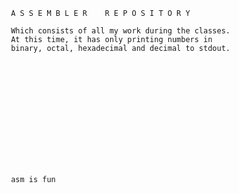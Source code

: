                         A S S E M B L E R    R E P O S I T O R Y
                        
                        Which consists of all my work during the classes.
                        At this time, it has only printing numbers in 
                        binary, octal, hexadecimal and decimal to stdout.
                        
                        
                        
                        
                        
                        
                        
                        
                        
                        
                        
                        
                        
                        
                        asm is fun
